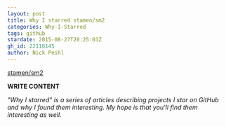```yaml
---
layout: post
title: Why I starred stamen/sm2
categories: Why-I-Starred
tags: github
stardate: 2015-08-27T20:25:03Z
gh_id: 22116145
author: Nick Peihl
---
```


[stamen/sm2](https://github.com/stamen/sm2)

**WRITE CONTENT**

*"Why I starred" is a series of articles describing projects I star on GitHub and why I found them interesting. My hope is that you'll find them interesting as well.*


